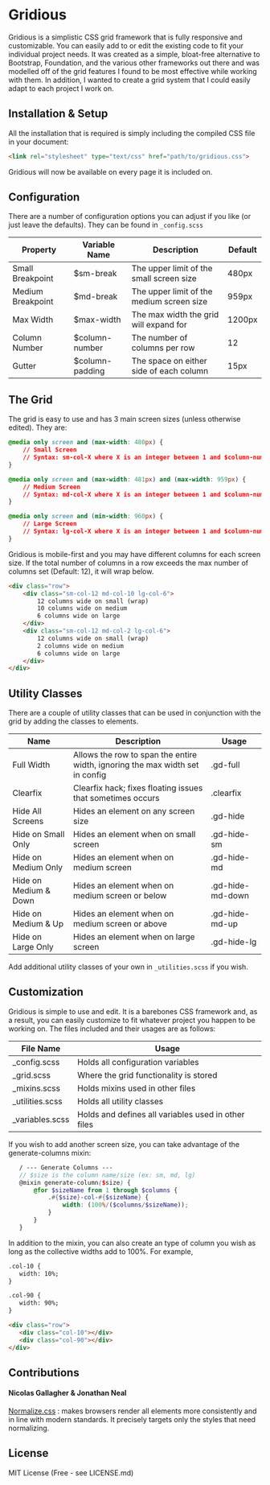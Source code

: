 # Gridious

Gridious is a simplistic CSS grid framework that is fully responsive and customizable. You can easily add to or edit the existing code to fit your individual project needs. It was created as a simple, bloat-free alternative to Bootstrap, Foundation, and the various other frameworks out there and was modelled off of the grid features I found to be most effective while working with them. In addition, I wanted to create a grid system that I could easily adapt to each project I work on.

## Installation & Setup

All the installation that is required is simply including the compiled CSS file in your document:

```html
<link rel="stylesheet" type="text/css" href="path/to/gridious.css">
```

Gridious will now be available on every page it is included on.
 
## Configuration

There are a number of configuration options you can adjust if you like (or just leave the defaults). They can be found in ```_config.scss```

 Property | Variable Name | Description | Default
 -------- | ------------- | ----------- | -------
 Small Breakpoint | $sm-break | The upper limit of the small screen size | 480px
 Medium Breakpoint | $md-break | The upper limit of the medium screen size | 959px
 Max Width | $max-width | The max width the grid will expand for | 1200px
 Column Number | $column-number | The number of columns per row | 12
 Gutter | $column-padding | The space on either side of each column | 15px

## The Grid

The grid is easy to use and has 3 main screen sizes (unless otherwise edited). They are:

```css
@media only screen and (max-width: 480px) {
	// Small Screen
	// Syntax: sm-col-X where X is an integer between 1 and $column-number
}

@media only screen and (max-width: 481px) and (max-width: 959px) {
	// Medium Screen
	// Syntax: md-col-X where X is an integer between 1 and $column-number
}

@media only screen and (min-width: 960px) {
	// Large Screen
	// Syntax: lg-col-X where X is an integer between 1 and $column-number
}
```

Gridious is mobile-first and you may have different columns for each screen size. If the total number of columns in a row exceeds the max number of columns set (Default: 12), it will wrap below.

```html
<div class="row">
	<div class="sm-col-12 md-col-10 lg-col-6">
		12 columns wide on small (wrap) 
		10 columns wide on medium
		6 columns wide on large
	</div>
	<div class="sm-col-12 md-col-2 lg-col-6">
		12 columns wide on small (wrap)
		2 columns wide on medium
		6 columns wide on large
	</div>
</div>
```

## Utility Classes

There are a couple of utility classes that can be used in conjunction with the grid by adding the classes to elements.

 Name | Description | Usage
 ---- | ----------- | -----
 Full Width | Allows the row to span the entire width, ignoring the max width set in config | .gd-full
 Clearfix | Clearfix hack; fixes floating issues that sometimes occurs | .clearfix
 Hide All Screens | Hides an element on any screen size | .gd-hide
 Hide on Small Only | Hides an element when on small screen | .gd-hide-sm
 Hide on Medium Only | Hides an element when on medium screen | .gd-hide-md
 Hide on Medium & Down | Hides an element when on medium screen or below | .gd-hide-md-down
 Hide on Medium & Up | Hides an element when on medium screen or above | .gd-hide-md-up
 Hide on Large Only | Hides an element when on large screen | .gd-hide-lg
 
 Add additional utility classes of your own in ```_utilities.scss``` if you wish.

## Customization

Gridious is simple to use and edit. It is a barebones CSS framework and, as a result, you can easily customize to fit whatever project you happen to be working on. The files included and their usages are as follows:
 
 File Name | Usage 
 --------- | -----
 _config.scss | Holds all configuration variables
 _grid.scss | Where the grid functionality is stored
 _mixins.scss | Holds mixins used in other files
 _utilities.scss | Holds all utility classes
 _variables.scss | Holds and defines all variables used in other files
 
 If you wish to add another screen size, you can take advantage of the generate-columns mixin:
 
 ```scss
	/ --- Generate Columns ---
	// $size is the column name/size (ex: sm, md, lg)
	@mixin generate-column($size) {
		@for $sizeName from 1 through $columns {
			.#{$size}-col-#{$sizeName} {
				width: (100%/($columns/$sizeName));
			}
		}
	}
 ```
 
 In addition to the mixin, you can also create an type of column you wish as long as the collective widths add to 100%. For example,
 
 ```html
 .col-10 {
	width: 10%;
 }
 
 .col-90 {
	width: 90%;
 }
 
 <div class="row">
	<div class="col-10"></div>
	<div class="col-90"></div>
 </div>
 ```
 
## Contributions

#### Nicolas Gallagher & Jonathan Neal
[Normalize.css](https://github.com/necolas/normalize.css/) : makes browsers render all elements more consistently and in line with modern standards. It precisely targets only the styles that need normalizing.

## License

MIT License (Free - see LICENSE.md)